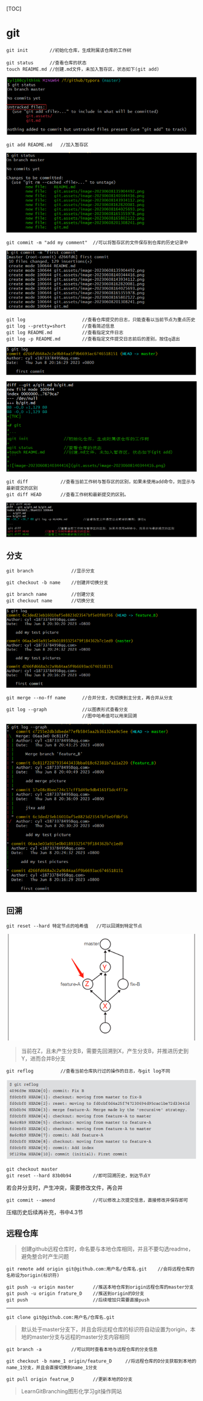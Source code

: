 [TOC]

# git

```
git init		//初始化仓库，生成附属该仓库的工作树

git status		//查看仓库的状态
touch README.md	//创建.md文件，未加入暂存区，状态如下(git add)
```

![image-20230608201308241](git.assets/image-20230608201308241.png)

```
git add README.md	//加入暂存区
```

![image-20230608201552790](git.assets/image-20230608201552790.png)

```
git commit -m "add my comment"	//可以将暂存区的文件保存到仓库的历史记录中
```

![image-20230608201805433](git.assets/image-20230608201805433.png)

```
git log						//查看仓库提交的日志，只能查看以当前节点为重点历史
git log --pretty=short		//查看简述信息
git log README.md			//查看指定文件日志
git log -p README.md		//查看指定文件提交日志前后的差别，按住q退出
```

![image-20230608201729908](git.assets/image-20230608201729908.png)

![image-20230608202119343](git.assets/image-20230608202119343.png)

```
git diff			//查看当前工作树与暂存区的区别，如果未使用add命令，则显示与最新提交的区别
git diff HEAD		//查看工作树和最新提交的区别。
```

![image-20230608202726999](git.assets/image-20230608202726999.png)

## 分支

```
git branch				//显示分支
```

```
git checkout -b name	//创建并切换分支
```

```
git branch name			//创建分支
git checkout name		//切换分支
```

![image-20230608203126110](git.assets/image-20230608203126110.png)

```
git merge --no-ff name		//合并分支，先切换到主分支，再合并从分支
```

```
git log --graph				//以图表形式查看分支
							//图中哈希值可以用来回溯
```

![image-20230608204417097](git.assets/image-20230608204417097.png)

## 回溯

```
git reset --hard 特定节点的哈希值	//可以回溯到特定节点
```

![image-20230608165355978](git.assets/image-20230608165355978.png)

> 当前在Z，且未产生分支B，需要先回溯到X，产生分支B，并推进历史到Y，进而合并B分支

```
git reflog			//查看当前仓库执行过的操作的日志，与git log不同
```

![image-20230608165802122](git.assets/image-20230608165802122.png)

```
git checkout master
git reset --hard 83b0b94		//即可回溯历史，到达节点Y
```

若合并分支时，产生冲突，需要修改文件，再合并

```
git commit --amend				//可以修改上次提交信息，直接修改并保存即可
```

压缩历史后续再补充，书中4.3节

## 远程仓库

> 创建github远程仓库时，命名要与本地仓库相同，并且不要勾选readme，避免整合时产生问题

```
git remote add origin git@github.com:用户名/仓库名.git	//会将远程仓库的名称设为origin(标识符)
```

```
git push -u origin master		//推送本地仓库到origin远程仓库的master分支
git push -u origin frature_D	//推送到origin的D分支
git push						//后续增加只需要直接push
```

------

```
git clone git@github.com:用户名/仓库名.git
```

> 默认处于master分支下，并且会将远程仓库的标识符自动设置为origin，本地的master分支与远程的master分支内容相同

```
git branch -a			//可以同时查看本地与远程仓库的分支信息
```

```
git checkout -b name_1 origin/feature_D		//将远程仓库的D分支获取到本地的name_1分支，并且会直接切换到name_1分支
```

```
git pull origin featrue_D		//更新本地的D分支
```

> LearnGitBranching图形化学习git操作网站
